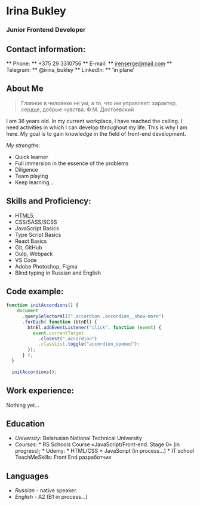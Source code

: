 # Irina Bukley

### Junior Frontend Developer

## Contact information:
** Phone: ** +375 29 3310756
** E-mail: ** irenserge@mail.com
** Telegram: ** @irina_bukley
** LinkedIn: ** 'in plane'

## About Me

> Главное в человеке не ум, а то, что им управляет: характер, сердце, добрые чувства.
> Ф.М. Достоевский

I am 36 years old. In my current workplace, I have reached the ceiling. I need activities in which I can develop throughout my life. This is why I am here. My goal is to gain knowledge in the field of front-end development.

_My strengths:_
* Quick learner
* Full immersion in the essence of the problems
* Diligence
* Team playing
* Keep learning…

## Skills and Proficiency:
* HTML5, 
* CSS/SASS/SCSS
* JavaScript Basics
* Type Script Basics
* React Basics
* Git, GitHub
* Gulp, Webpack
* VS Code
* Adobe Photoshop, Figma
* Blind typing in Russian and English

## Code example:

```JavaScript
function initAccordions() {
    document
      .querySelectorAll(".accordion .accordion__show-more")
      .forEach( function (btnEl) {
        btnEl.addEventListener("click", function (event) {
          event.currentTarget
            .closest(".accordion")
            .classList.toggle("accordion_opened");
        });
      } );
  }
  
  initAccordions();
```

## Work experience:
Nothing yet…

## Education
* _University:_ Belarusian National Technical University
* _Courses:_ 
        * RS Schools Course «JavaScript/Front-end. Stage 0» (in progress);
        * Udemy:
            * HTML/CSS
            * JavaScript (in process…)
	      * IT school TeachMeSkills: Front End разработчик

## Languages
* _Russian_  - native speaker.
* _English_ - A2 (B1 in process…)
